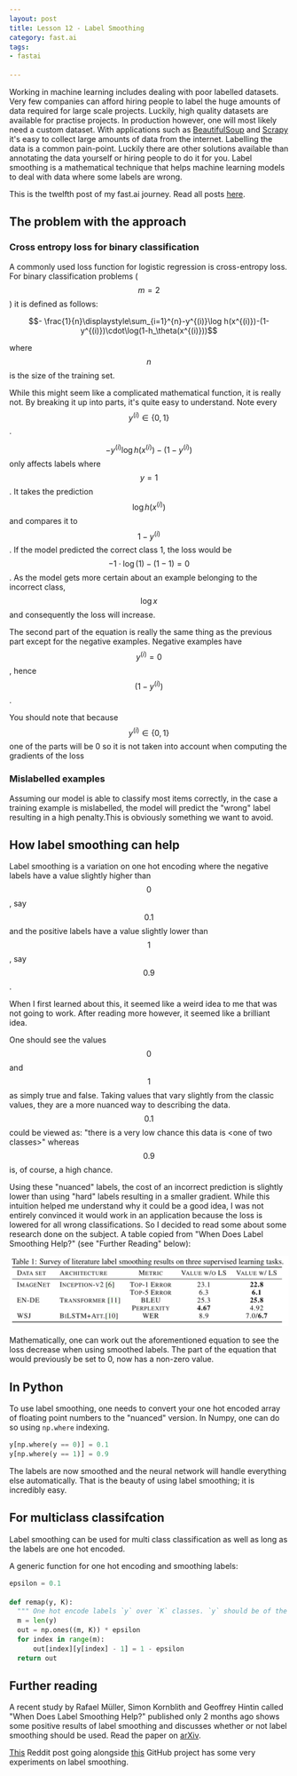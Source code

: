 ```yaml
---
layout: post
title: Lesson 12 - Label Smoothing
category: fast.ai
tags:
- fastai

---
```


Working in machine learning includes dealing with poor labelled datasets. Very few companies can afford hiring people to label the huge amounts of data required for large scale projects. Luckily, high quality datasets are available for practise projects. In production however, one will most likely need a custom dataset. With applications such as [BeautifulSoup](https://www.crummy.com/software/BeautifulSoup/) and [Scrapy](https://scrapy.org) it's easy to collect large amounts of data from the internet. Labelling the data is a common pain-point. Luckily there are other solutions available than annotating the data yourself or hiring people to do it for you. Label smoothing is a mathematical technique that helps machine learning models to deal with data where some labels are wrong.

This is the twelfth post of my fast.ai journey. Read all posts [here](https://rickwierenga.com/tag/fastai).

## The problem with the approach

### Cross entropy loss for binary classification

A commonly used loss function for logistic regression is cross-entropy loss. For binary classification problems ($$m = 2$$) it is defined as follows:

$$- \frac{1}{n}\displaystyle\sum_{i=1}^{n}-y^{(i)}\log h(x^{(i)})-(1-y^{(i)})\cdot\log(1-h_\theta(x^{(i)}))$$

 where $$n$$ is the size of the training set.

While this might seem like a complicated mathematical function, it is really not. By breaking it up into parts, it's quite easy to understand. Note every $$y^{(i)} \in \{0, 1\}$$.

$$-y^{(i)}\log h(x^{(i)}) -(1-y^{(i)})$$ only affects labels where $$y = 1$$. It takes the prediction $$\log h(x^{(i)})$$ and compares it to $$1 - y^{(i)}$$. If the model predicted the correct class 1, the loss would be $$-1 \cdot \log (1) - (1-1) = 0$$. As the model gets more certain about an example belonging to the incorrect class, $$\log x$$ and consequently the loss will increase.

The second part of the equation is really the same thing as the previous part except for the negative examples. Negative examples have $$y^{(i)} = 0$$, hence $$(1 - y^{(i)})$$.

You should note that because $$y^{(i)} \in \{0, 1\}$$ one of the parts will be 0 so it is not taken into account when computing the gradients of the loss

### Mislabelled examples

Assuming our model is able to classify most items correctly, in the case a training example is mislabelled, the model will predict the "wrong" label resulting in a high penalty.This is obviously something we want to avoid.

## How label smoothing can help

Label smoothing is a variation on one hot encoding where the negative labels have a value slightly higher than $$0$$, say $$0.1$$ and the positive labels have a value slightly lower than $$1$$, say $$0.9$$.

When I first learned about this, it seemed like a weird idea to me that was not going to work. After reading more however, it seemed like a brilliant idea.

One should see the values $$0$$ and $$1$$ as simply true and false. Taking values that vary slightly from the classic values, they are a more nuanced way to describing the data. $$0.1$$ could be viewed as: "there is a very low chance this data is \<one of two classes\>" whereas $$0.9$$ is, of course, a high chance.

Using these "nuanced" labels, the cost of an incorrect prediction is slightly lower than using "hard" labels resulting in a smaller gradient. While this intuition helped me understand why it could be a good idea, I was not entirely convinced it would work in an application because the loss is lowered for all wrong classifications. So I decided to read some about some research done on the subject. A table copied from "When Does Label Smoothing Help?" (see "Further Reading" below):

![results of using label smoothing on some models](/assets/images/smoothing.png)

Mathematically, one can work out the aforementioned equation to see the loss decrease when using smoothed labels. The part of the equation that would previously be set to 0, now has a non-zero value.

## In Python

To use label smoothing, one needs to convert your one hot encoded array of floating point numbers to the "nuanced" version. In Numpy, one can do so using `np.where` indexing.

```python
y[np.where(y == 0)] = 0.1
y[np.where(y == 1)] = 0.9
```

The labels are now smoothed and the neural network will handle everything else automatically. That is the beauty of using label smoothing; it is incredibly easy.

## For multiclass classifcation

Label smoothing can be used for multi class classification as well as long as the labels are one hot encoded.

A generic function for one hot encoding and smoothing labels:

```python
epsilon = 0.1

def remap(y, K):
  """ One hot encode labels `y` over `K` classes. `y` should be of the form [1, 6, 3, etc.] """
  m = len(y)
  out = np.ones((m, K)) * epsilon
  for index in range(m):
      out[index][y[index] - 1] = 1 - epsilon
  return out
```

## Further reading

A recent study by Rafael Müller, Simon Kornblith and Geoffrey Hintin called "When Does Label Smoothing Help?" published only 2 months ago shows some positive results of label smoothing and discusses whether or not label smoothing should be used. Read the paper on [arXiv](https://arxiv.org/abs/1906.02629).

[This](https://www.reddit.com/r/MachineLearning/comments/73dfrh/p_noisy_labels_and_label_smoothing/) Reddit post going alongside [this](https://github.com/Kyubyong/label_smoothing) GitHub project has some very experiments on label smoothing.